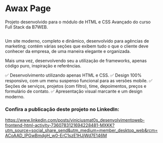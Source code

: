 # Awax Page
Projeto desenvolvido para o módulo de HTML e CSS Avançado do curso Full Stack da B7WEB.
##
Um site moderno, completo e dinâmico, desenvolvido para agências de marketing; contém várias seções que exibem tudo o que o cliente deve conhecer da empresa, de uma maneira elegante e organizada.

Mais uma vez, desenvolvendo seu a utilização de frameworks, apenas código puro, inspiração e referências.

✅ Desenvolvimento utilizando apenas HTML e CSS.
✅ Design 100% responsivo, com um menu suspenso funcional para as versões mobile.
✅ Seções de serviços, projetos (com filtro), time, depoimentos, preços e formulário de contato.
✅ Apresentação visual marcante e um design moderno.

### Confira a publicação deste projeto no LinkedIn:
https://www.linkedin.com/posts/viniciusmat0s_desenvolvimentoweb-frontend-html-activity-7360783121694228481-MXKK?utm_source=social_share_send&utm_medium=member_desktop_web&rcm=ACoAAD_IPGwBmdgH_w0-ErC1szE1HJjWd7E146M

